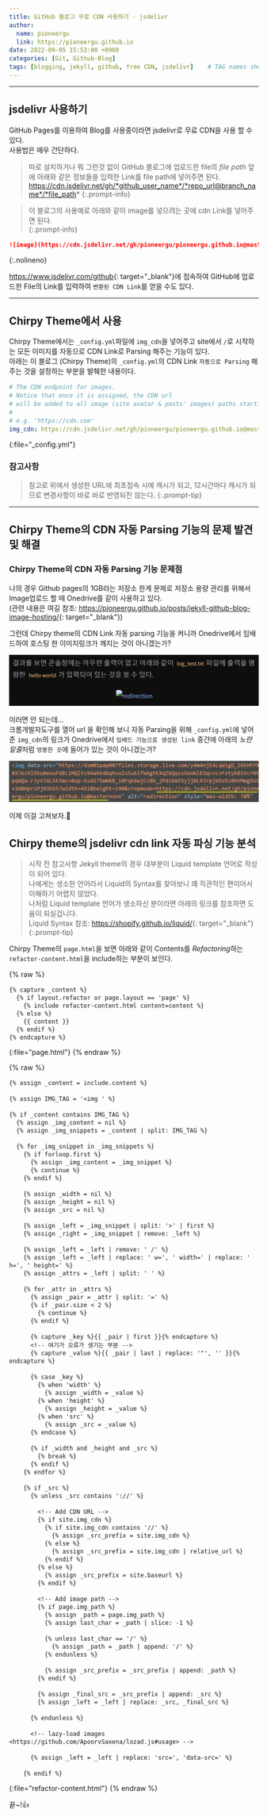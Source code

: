 ```yaml
---
title: GitHub 블로그 무료 CDN 사용하기 - jsdelivr
author:
  name: pioneergu
  link: https://pioneergu.github.io
date: 2022-09-05 15:53:00 +0900
categories: [Git, Github-Blog]
tags: [blogging, jekyll, github, free CDN, jsdelivr]    # TAG names should always be lowercase
---
```


---
## **jsdelivr 사용하기**

GitHub Pages를 이용하여 Blog를 사용중이라면 jsdelivr로 무료 CDN을 사용 할 수 있다.  
사용법은 매우 간단하다.  

> 따로 설치하거나 뭐 그런것 없이 GitHub 블로그에 업로드한 file의 *file path* 앞에 아래와 같은 정보들을 입력한 Link를 file path에 넣어주면 된다.  
> https://cdn.jsdelivr.net/gh/*github_user_name*/*repo_url@branch_name*/*file_path*
{:.prompt-info}

> 이 블로그의 사용예로 아래와 같이 image를 넣으려는 곳에 cdn Link를 넣어주면 된다.  
{:.prompt-info}
```markdown
![image](https://cdn.jsdelivr.net/gh/pioneergu/pioneergu.github.io@master/file_path)
```
{:.nolineno}

<https://www.jsdelivr.com/github>{: target="_blank"}에 접속하여 GitHub에 업로드한 File의 Link를 입력하여 `변환된 CDN Link`를 얻을 수도 있다.  

---
## **Chirpy Theme에서 사용**
Chirpy Theme에서는 `_config.yml`파일에 `img_cdn`을 넣어주고 site에서 `/`로 시작하는 모든 이미지를 자동으로 CDN Link로 Parsing 해주는 기능이 있다.  
아래는 이 블로그 (Chirpy Theme)의 `_config.yml`의 CDN Link `자동으로 Parsing` 해주는 것을 설정하는 부분을 발췌한 내용이다.
```yaml
# The CDN endpoint for images.
# Notice that once it is assigned, the CDN url
# will be added to all image (site avatar & posts' images) paths starting with '/'
#
# e.g. 'https://cdn.com'
img_cdn: https://cdn.jsdelivr.net/gh/pioneergu/pioneergu.github.io@master
```
{:file="_config.yml"}

### **참고사항**
> 참고로 위에서 생성한 URL에 최초접속 시에 캐시가 되고, 
> 12시간마다 캐시가 되므로 변경사항이 바로 바로 반영되진 않는다.
{:.prompt-tip}

---
## **Chirpy Theme의 CDN 자동 Parsing 기능의 문제 발견 및 해결**
### **Chirpy Theme의 CDN 자동 Parsing 기능 문제점**

나의 경우 Github pages의 1GB라는 저장소 한계 문제로 저장소 용량 관리를 위해서 Image업로드 할 때 Onedrive를 같이 사용하고 있다.  
(관련 내용은 여길 참조: <https://pioneergu.github.io/posts/jekyll-github-blog-image-hosting/>{: target="_blank"})  

그런데 Chirpy theme의 CDN Link 자동 parsing 기능을 켜니까 Onedrive에서 임배드하여 호스팅 한 이미지링크가 깨지는 것이 아니겠는가?  

![cdn-parsing-error](/assets/img/posting/git/cdn-parsing-error.jpg)

이러면 안 되는데...  
크롬개발자도구를 열어 url 을 확인해 보니 자동 Parsing을 위해 `_config.yml`에 넣어준 `img_cdn`의 링크가 Onedrive에서 `임배드 기능으로 생성된 link` 중간에 아래의 *노란 밑줄*처럼 `엉뚱한 곳`에 들어가 있는 것이 아니겠는가?  

![cdn-parsing-error-url](/assets/img/posting/git/cdn-parsing-error-url.jpg)

이제 이걸 고쳐보자.🤞

## **Chirpy theme의 jsdelivr cdn link 자동 파싱 기능 분석**

> 시작 전 참고사항
> Jekyll theme의 경우 대부분이 Liquid template 언어로 작성이 되어 있다.  
> 나에게는 생소한 언어라서 Liquid의 Syntax를 찾아보니 꽤 직관적인 편이어서 이해하기 어렵지 않았다.  
> 나처럼 Liquid template 언어가 생소하신 분이라면 아래의 링크를 참조하면 도움이 되실겁니다.  
> Liquid Syntax 참조: <https://shopify.github.io/liquid/>{: target="_blank"}
{:.prompt-tip}

Chirpy Theme의 `page.html`을 보면 아래와 같이 Contents를 *Refactoring*하는 `refactor-content.html`을 include하는 부분이 보인다.

{% raw %}
```liquid
{% capture _content %}
  {% if layout.refactor or page.layout == 'page' %}
    {% include refactor-content.html content=content %}
  {% else %}
    {{ content }}
  {% endif %}
{% endcapture %}
```
{:file="page.html"}
{% endraw %}

{% raw %}
```liquid
{% assign _content = include.content %}

{% assign IMG_TAG = '<img ' %}

{% if _content contains IMG_TAG %}
  {% assign _img_content = nil %}
  {% assign _img_snippets = _content | split: IMG_TAG %}

  {% for _img_snippet in _img_snippets %}
    {% if forloop.first %}
      {% assign _img_content = _img_snippet %}
      {% continue %}
    {% endif %}

    {% assign _width = nil %}
    {% assign _height = nil %}
    {% assign _src = nil %}

    {% assign _left = _img_snippet | split: '>' | first %}
    {% assign _right = _img_snippet | remove: _left %}

    {% assign _left = _left | remove: ' /' %}
    {% assign _left = _left | replace: ' w=', ' width=' | replace: ' h=', ' height=' %}
    {% assign _attrs = _left | split: ' ' %}

    {% for _attr in _attrs %}
      {% assign _pair = _attr | split: '=' %}
      {% if _pair.size < 2 %}
        {% continue %}
      {% endif %}
        
      {% capture _key %}{{ _pair | first }}{% endcapture %}
      <!-- 여기가 오류가 생기는 부분 -->
      {% capture _value %}{{ _pair | last | replace: '"', '' }}{% endcapture %}

      {% case _key %}
        {% when 'width' %}
          {% assign _width = _value %}
        {% when 'height' %}
          {% assign _height = _value %}
        {% when 'src' %}
          {% assign _src = _value %}
      {% endcase %}

      {% if _width and _height and _src %}
        {% break %}
      {% endif %}
    {% endfor %}

    {% if _src %}
      {% unless _src contains '://' %}

        <!-- Add CDN URL -->
        {% if site.img_cdn %}
          {% if site.img_cdn contains '//' %}
            {% assign _src_prefix = site.img_cdn %}
          {% else %}
            {% assign _src_prefix = site.img_cdn | relative_url %}
          {% endif %}
        {% else %}
          {% assign _src_prefix = site.baseurl %}
        {% endif %}

        <!-- Add image path -->
        {% if page.img_path %}
          {% assign _path = page.img_path %}
          {% assign last_char = _path | slice: -1 %}

          {% unless last_char == '/' %}
            {% assign _path = _path | append: '/' %}
          {% endunless %}

          {% assign _src_prefix = _src_prefix | append: _path %}
        {% endif %}

        {% assign _final_src = _src_prefix | append: _src %}
        {% assign _left = _left | replace: _src, _final_src %}

      {% endunless %}

      <!-- lazy-load images <https://github.com/ApoorvSaxena/lozad.js#usage> -->

      {% assign _left = _left | replace: 'src=', 'data-src=' %}

    {% endif %}
```
{:file="refactor-content.html"}
{% endraw %}



끝~!👍